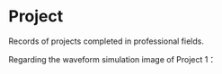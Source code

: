 # Project
Records of projects completed in professional fields.


Regarding the waveform simulation image of Project 1：
